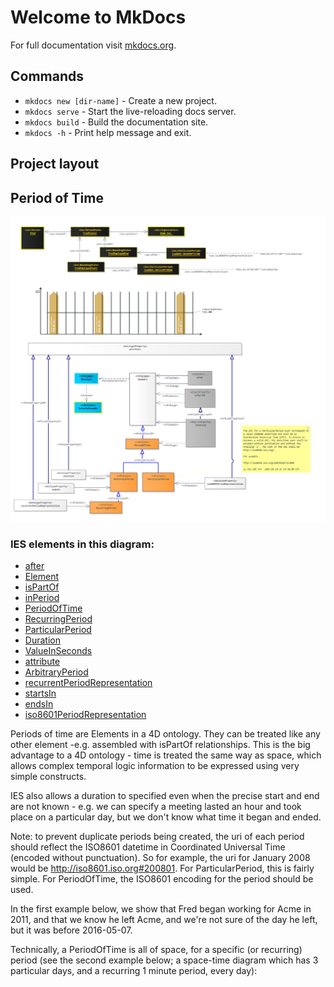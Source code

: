 # Welcome to MkDocs

For full documentation visit [mkdocs.org](https://www.mkdocs.org).

## Commands

* `mkdocs new [dir-name]` - Create a new project.
* `mkdocs serve` - Start the live-reloading docs server.
* `mkdocs build` - Build the documentation site.
* `mkdocs -h` - Print help message and exit.

## Project layout

## <a id="ac49de36-990b-4c27-ba39-7c78a474c589"></a>Period of Time
![Period of Time Diagram](../Images/EAID_AC49DE36_990B_4c27_BA39_7C78A474C589.png)

### IES elements in this diagram:

* [after](#fa4ddf04-16da-4b5c-ae9a-6ab8cd07dcdb)
* [Element](#97edc90f-3b36-4da8-ae77-d5fdbdea2b21)
* [isPartOf](#cd85d7f7-783b-4d06-b023-56dbbddc02dc)
* [inPeriod](#2f08ef25-a5c8-48ad-85e3-903db008aa19)
* [PeriodOfTime](#3fdfa898-c340-4279-8b3c-275359d5b02d)
* [RecurringPeriod](#986e66ac-9092-410b-88ad-30b86efc32dd)
* [ParticularPeriod](#2173f463-524c-457c-b106-51322f64f122)
* [Duration](#7852a5e5-8684-49f2-82ae-3368032163b1)
* [ValueInSeconds](#e485d394-b9d7-40b6-bd44-e5970b2118bd)
* [attribute](#4a8e5877-32df-428f-9a60-6ac3d083ffca)
* [ArbitraryPeriod](#68ba678c-dca8-453e-bfcc-d9fb48339d99)
* [recurrentPeriodRepresentation](#442ac7f0-ae57-4090-88d6-55a3825eceaa)
* [startsIn](#861e3d08-3659-489a-b100-0e943cf3f3f0)
* [endsIn](#6767dfcd-3fcb-42cc-bee3-9fa9a324df0b)
* [iso8601PeriodRepresentation](#e9372543-434e-45d3-a1f0-8d711952d10a)

Periods of time are Elements in a 4D ontology. They can be treated like any other element -e.g.  assembled with isPartOf relationships. This is the big advantage to a 4D ontology - time is treated the same way as space, which allows complex temporal logic information to be expressed using very simple constructs. 

IES also allows a duration to specified even when the precise start and end are not known - e.g. we can specify a meeting lasted an hour and took place on a particular day, but we don't know what time it began and ended.

Note: to prevent duplicate periods being created, the uri of each period should reflect the ISO8601 datetime in Coordinated Universal Time (encoded without punctuation). So for example, the uri for January 2008 would be http://iso8601.iso.org#200801. For ParticularPeriod, this is fairly simple. For PeriodOfTime, the ISO8601 encoding for the period should be used.

In the first example below, we show that Fred began working for Acme in 2011, and that we know he left Acme, and we're not sure of the day he left, but it was before 2016-05-07.

Technically, a PeriodOfTime is all of space, for a specific (or recurring) period (see the second example below; a space-time diagram which has 3 particular days, and a recurring 1 minute period, every day):

